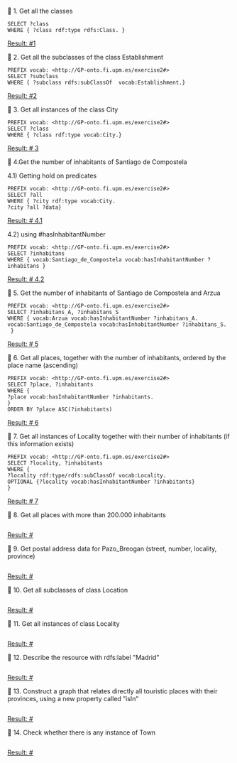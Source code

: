 🔹 1. Get all the classes

``` 
SELECT ?class
WHERE { ?class rdf:type rdfs:Class. }
```

[Result: #1 ](http://sandbox.linkeddata.es/sparql?default-graph-uri=http%3A%2F%2Fsandbox.linkeddata.es%2FGrado_20122013&query=%0D%0ASELECT+%3Fclass%0D%0AWHERE+%7B%3Fclass+rdf%3Atype+rdfs%3AClass.%7D&format=text%2Fhtml&timeout=0&debug=on)

🔹 2. Get all the subclasses of the class Establishment

``` 
PREFIX vocab: <http://GP-onto.fi.upm.es/exercise2#>
SELECT ?subclass
WHERE { ?subclass rdfs:subClassOf  vocab:Establishment.} 
``` 
[Result: #2 ](http://sandbox.linkeddata.es/sparql?default-graph-uri=http%3A%2F%2Fsandbox.linkeddata.es%2FGrado_20122013&query=PREFIX+vocab%3A+%3Chttp%3A%2F%2FGP-onto.fi.upm.es%2Fexercise2%23%3E%0D%0ASELECT+%3Fsubclass%0D%0AWHERE+%7B%0D%0A%3Fsubclass+rdfs%3AsubClassOf++vocab%3AEstablishment%0D%0A%7D+&format=text%2Fhtml&timeout=0&debug=on)


🔹 3. Get all instances of the class City

``` 
PREFIX vocab: <http://GP-onto.fi.upm.es/exercise2#>
SELECT ?class
WHERE { ?class rdf:type vocab:City.} 
``` 
[Result: # 3](http://sandbox.linkeddata.es/sparql?default-graph-uri=http%3A%2F%2Fsandbox.linkeddata.es%2FGrado_20122013&query=PREFIX+vocab%3A+%3Chttp%3A%2F%2FGP-onto.fi.upm.es%2Fexercise2%23%3E%0D%0ASELECT+%3Fclass%0D%0AWHERE+%7B+%3Fclass+rdf%3Atype+vocab%3ACity.%7D+&format=text%2Fhtml&timeout=0&debug=on)


🔹 4.Get the number of inhabitants of Santiago de Compostela

4.1) Getting hold on predicates

``` 
PREFIX vocab: <http://GP-onto.fi.upm.es/exercise2#>
SELECT ?all
WHERE { ?city rdf:type vocab:City.
?city ?all ?data} 

``` 

[Result: # 4.1](http://sandbox.linkeddata.es/sparql?default-graph-uri=http%3A%2F%2Fsandbox.linkeddata.es%2FGrado_20122013&query=PREFIX+vocab%3A+%3Chttp%3A%2F%2FGP-onto.fi.upm.es%2Fexercise2%23%3E%0D%0ASELECT+%3Fall%0D%0AWHERE+%7B+%3Fcity+rdf%3Atype+vocab%3ACity.%0D%0A%3Fcity+%3Fall+%3Fdata%7D+%0D%0A%0D%0A%0D%0A&format=text%2Fhtml&timeout=0&debug=on)

4.2) using #hasInhabitantNumber

``` 
PREFIX vocab: <http://GP-onto.fi.upm.es/exercise2#>
SELECT ?inhabitans
WHERE { vocab:Santiago_de_Compostela vocab:hasInhabitantNumber ?inhabitans } 

``` 

[Result: # 4.2](http://sandbox.linkeddata.es/sparql?default-graph-uri=http%3A%2F%2Fsandbox.linkeddata.es%2FGrado_20122013&query=PREFIX+vocab%3A+%3Chttp%3A%2F%2FGP-onto.fi.upm.es%2Fexercise2%23%3E%0D%0ASELECT+%3Finhabitans%0D%0AWHERE+%7B+vocab%3ASantiago_de_Compostela+vocab%3AhasInhabitantNumber+%3Finhabitans+%7D+%0D%0A%0D%0A%0D%0A&format=text%2Fhtml&timeout=0&debug=on)


🔹 5. Get the number of inhabitants of Santiago de Compostela and Arzua

``` 
PREFIX vocab: <http://GP-onto.fi.upm.es/exercise2#>
SELECT ?inhabitans_A, ?inhabitans_S
WHERE { vocab:Arzua vocab:hasInhabitantNumber ?inhabitans_A.
vocab:Santiago_de_Compostela vocab:hasInhabitantNumber ?inhabitans_S.
 } 
``` 

[Result: # 5](http://sandbox.linkeddata.es/sparql?default-graph-uri=http%3A%2F%2Fsandbox.linkeddata.es%2FGrado_20122013&query=PREFIX+vocab%3A+%3Chttp%3A%2F%2FGP-onto.fi.upm.es%2Fexercise2%23%3E%0D%0ASELECT+%3Finhabitans_A%2C+%3Finhabitans_S%0D%0AWHERE+%7B+vocab%3AArzua+vocab%3AhasInhabitantNumber+%3Finhabitans_A.%0D%0Avocab%3ASantiago_de_Compostela+vocab%3AhasInhabitantNumber+%3Finhabitans_S.%0D%0A%0D%0A+%7D+%0D%0A%0D%0A%0D%0A&format=text%2Fhtml&timeout=0&debug=on)


🔹 6. Get all places, together with the number of inhabitants, ordered by the place name (ascending)

```
PREFIX vocab: <http://GP-onto.fi.upm.es/exercise2#>
SELECT ?place, ?inhabitants
WHERE {
?place vocab:hasInhabitantNumber ?inhabitants.
} 
ORDER BY ?place ASC(?inhabitants)

``` 

[Result: # 6](http://sandbox.linkeddata.es/sparql?default-graph-uri=http%3A%2F%2Fsandbox.linkeddata.es%2FGrado_20122013&query=PREFIX+vocab%3A+%3Chttp%3A%2F%2FGP-onto.fi.upm.es%2Fexercise2%23%3E%0D%0ASELECT+%3Fplace%2C+%3Finhabitants%0D%0AWHERE+%7B%0D%0A%3Fplace+vocab%3AhasInhabitantNumber+%3Finhabitants.%0D%0A%7D+%0D%0AORDER+BY+%3Fplace+ASC%28%3Finhabitants%29%0D%0A%0D%0A%0D%0A&format=text%2Fhtml&timeout=0&debug=on)


🔹 7. Get all instances of Locality together with their number of inhabitants (if this information exists)

``` 
PREFIX vocab: <http://GP-onto.fi.upm.es/exercise2#>
SELECT ?locality, ?inhabitants
WHERE {
?locality rdf:type/rdfs:subClassOf vocab:Locality. 
OPTIONAL {?locality vocab:hasInhabitantNumber ?inhabitants}
} 
``` 

[Result: # 7](http://sandbox.linkeddata.es/sparql?default-graph-uri=http%3A%2F%2Fsandbox.linkeddata.es%2FGrado_20122013&query=PREFIX+vocab%3A+%3Chttp%3A%2F%2FGP-onto.fi.upm.es%2Fexercise2%23%3E%0D%0ASELECT+%3Flocality%2C+%3Finhabitants%0D%0AWHERE+%7B%0D%0A%3Flocality+rdf%3Atype%2Frdfs%3AsubClassOf+vocab%3ALocality.+%0D%0AOPTIONAL+%7B%3Flocality+vocab%3AhasInhabitantNumber+%3Finhabitants%7D%0D%0A%7D+%0D%0A%0D%0A%0D%0A&format=text%2Fhtml&timeout=0&debug=on)


🔹 8. Get all places with more than 200.000 inhabitants

``` 
``` 

[Result: # ]()


🔹 9. Get postal address data for Pazo_Breogan (street, number, locality, province)

``` 
``` 

[Result: # ]()


🔹 10. Get all subclasses of class Location

``` 
``` 

[Result: # ]()


🔹 11. Get all instances of class Locality

``` 
``` 

[Result: # ]()


🔹 12. Describe the resource with rdfs:label "Madrid”

``` 
``` 

[Result: # ]()


🔹 13. Construct a graph that relates directly all touristic places with their provinces, using a new property called ”isIn”

``` 
``` 

[Result: # ]()


🔹 14. Check whether there is any instance of Town

``` 
``` 

[Result: # ]()
